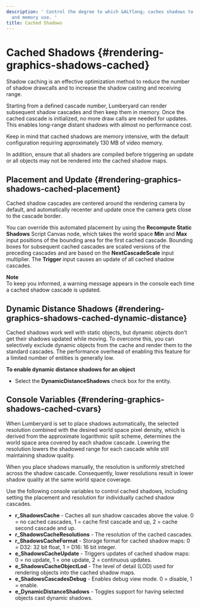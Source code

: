 ```yaml
---
description: ' Control the degree to which &ALYlong; caches shadows to optimize performance
  and memory use. '
title: Cached Shadows
---
```

# Cached Shadows {#rendering-graphics-shadows-cached}

Shadow caching is an effective optimization method to reduce the number of shadow drawcalls and to increase the shadow casting and receiving range\. 

Starting from a defined cascade number, Lumberyard can render subsequent shadow cascades and then keep them in memory\. Once the cached cascade is initialized, no more draw calls are needed for updates\. This enables long\-range distant shadows with almost no performance cost\.

Keep in mind that cached shadows are memory intensive, with the default configuration requiring approximately 130 MB of video memory\.

In addition, ensure that all shaders are compiled before triggering an update or all objects may not be rendered into the cached shadow maps\.

## Placement and Update {#rendering-graphics-shadows-cached-placement}

Cached shadow cascades are centered around the rendering camera by default, and automatically recenter and update once the camera gets close to the cascade border\.

You can override this automated placement by using the **Recompute Static Shadows** Script Canvas node, which takes the world space **Min** and **Max** input positions of the bounding area for the first cached cascade\. Bounding boxes for subsequent cached cascades are scaled versions of the preceding cascades and are based on the **NextCascadeScale** input multiplier\. The **Trigger** input causes an update of all cached shadow cascades\.

**Note**  
To keep you informed, a warning message appears in the console each time a cached shadow cascade is updated\.

## Dynamic Distance Shadows {#rendering-graphics-shadows-cached-dynamic-distance}

Cached shadows work well with static objects, but dynamic objects don't get their shadows updated while moving\. To overcome this, you can selectively exclude dynamic objects from the cache and render them to the standard cascades\. The performance overhead of enabling this feature for a limited number of entities is generally low\.

**To enable dynamic distance shadows for an object**
+ Select the **DynamicDistanceShadows** check box for the entity\.

## Console Variables {#rendering-graphics-shadows-cached-cvars}

When Lumberyard is set to place shadows automatically, the selected resolution combined with the desired world space pixel density, which is derived from the approximate logarithmic split scheme, determines the world space area covered by each shadow cascade\. Lowering the resolution lowers the shadowed range for each cascade while still maintaining shadow quality\. 

When you place shadows manually, the resolution is uniformly stretched across the shadow cascade\. Consequently, lower resolutions result in lower shadow quality at the same world space coverage\.

Use the following console variables to control cached shadows, including setting the placement and resolution for individually cached shadow cascades\.
+ **r\_ShadowsCache** - Caches all sun shadow cascades above the value\. 0 = no cached cascades, 1 = cache first cascade and up, 2 = cache second cascade and up\.
+ **r\_ShadowsCacheResolutions** - The resolution of the cached cascades\. 
+ **r\_ShadowsCacheFormat** - Storage format for cached shadow maps: 0 = D32: 32 bit float, 1 = D16: 16 bit integer\.
+ **e\_ShadowsCacheUpdate** - Triggers updates of cached shadow maps: 0 = no update, 1 = one update, 2 = continuous updates\.
+ **e\_ShadowsCacheObjectLod** - The level of detail \(LOD\) used for rendering objects into the cached shadow maps\. 
+ **e\_ShadowsCascadesDebug** - Enables debug view mode\. 0 = disable, 1 = enable\. 
+ **e\_DynamicDistanceShadows** - Toggles support for having selected objects cast dynamic shadows\. 